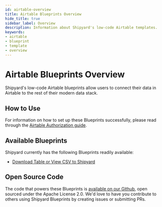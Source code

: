 ```yaml
---
id: airtable-overview
title: Airtable Blueprints Overview
hide_title: true
sidebar_label: Overview
description: Information about Shipyard's low-code Airtable templates.
keywords:
- airtable
- blueprint
- template
- overview
---
```


# Airtable Blueprints Overview

Shipyard's low-code Airtable blueprints allow users to connect their data in Airtable to the rest of their modern data stack.


## How to Use
For information on how to set up these Blueprints successfully, please read through the [Airtable Authorization guide](airtable-authorization.md).


## Available Blueprints
Shipyard currently has the following Blueprints readily available: 
- [Download Table or View  CSV to Shipyard](airtable-download-table-or-view-to-csv.md)

## Open Source Code
The code that powers these Blueprints is [available on our Github](https://www.shipyardapp.com/docs/blueprint-library/airtable/airtable-overview), open sourced under the Apache License 2.0. We'd love to have you contribute to others using Shipyard Blueprints by creating issues or submitting PRs.
